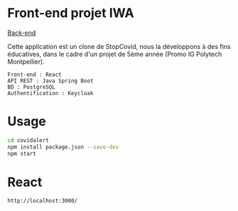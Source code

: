 # Front-end projet IWA
[Back-end](https://github.com/qkjlu/iwa)

Cette application est un clone de StopCovid, nous la développons à des fins éducatives, dans le cadre d'un projet de 5ème année (Promo IG Polytech Montpellier).

```
Front-end : React
API REST : Java Spring Boot
BD : PostgreSQL
Authentification : Keycloak
```

# Usage

```bash
cd covidalert
npm install package.json --save-dev
npm start
```

# React
```
http://localhost:3000/
```

